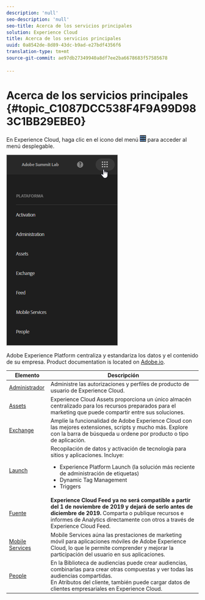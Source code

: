 ```yaml
---
description: 'null'
seo-description: 'null'
seo-title: Acerca de los servicios principales
solution: Experience Cloud
title: Acerca de los servicios principales
uuid: 0a8542de-8d89-43dc-b9ad-e27bdf4356f6
translation-type: tm+mt
source-git-commit: ae97db27349940a8df7ee2ba6678683f57585678

---
```



# Acerca de los servicios principales {#topic_C1087DCC538F4F9A99D983C1BB29EBE0}

En Experience Cloud, haga clic en el icono del menú ![](assets/menu-icon.png) para acceder al menú desplegable.

![](assets/experience-cloud-core-services.png)

Adobe Experience Platform centraliza y estandariza los datos y el contenido de su empresa. Product documentation is located on [Adobe.io](https://www.adobe.io/apis/experienceplatform/home/services.html).

| Elemento | Descripción |
|--- |--- |
| [Administrador](admin-getting-started/admin-getting-started.md) | Administre las autorizaciones y perfiles de producto de usuario de Experience Cloud. |
| [Assets](experience-cloud-assets/experience-cloud-assets.md) | Experience Cloud Assets proporciona un único almacén centralizado para los recursos preparados para el marketing que puede compartir entre sus soluciones. |
| [Exchange](https://experiencecloud.adobeexchange.com/) | Amplíe la funcionalidad de Adobe Experience Cloud con las mejores extensiones, scripts y mucho más. Explore con la barra de búsqueda u ordene por producto o tipo de aplicación. |
| [Launch](activation/activation.md) | Recopilación de datos y activación de tecnología para sitios y aplicaciones. Incluye:<ul><li>Experience Platform Launch (la solución más reciente de administración de etiquetas)</li><li>Dynamic Tag Management</li><li>Triggers</li></ul> |
| [Fuente](feed.md) | **Experience Cloud Feed ya no será compatible a partir del 1 de noviembre de 2019 y dejará de serlo antes de diciembre de 2019.** Comparta o publique recursos e informes de Analytics directamente con otros a través de Experience Cloud Feed. |
| [Mobile Services](https://docs.adobe.com/content/help/en/mobile-services/using/home.html) | Mobile Services aúna las prestaciones de marketing móvil para aplicaciones móviles de Adobe Experience Cloud, lo que le permite comprender y mejorar la participación del usuario en sus aplicaciones. |
| [People](audience-library/audience-library.md) | En la Biblioteca de audiencias puede crear audiencias, combinarlas para crear otras compuestas y ver todas las audiencias compartidas.<br>En Atributos del cliente, también puede cargar datos de clientes empresariales en Experience Cloud. |
